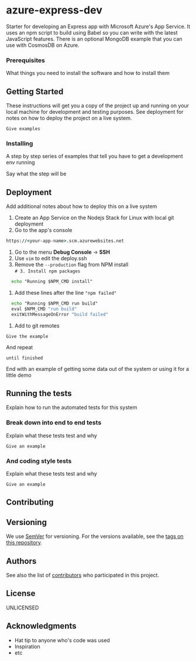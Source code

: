 # azure-express-dev

Starter for developing an Express app with Microsoft Azure's App Service.
It uses an npm script to build using Babel so you can write with the latest JavaScript features.
There is an optional MongoDB example that you can use with CosmosDB on Azure.

### Prerequisites

What things you need to install the software and how to install them

## Getting Started

These instructions will get you a copy of the project up and running on your local machine for development and testing purposes. See deployment for notes on how to deploy the project on a live system.

```
Give examples
```

### Installing

A step by step series of examples that tell you have to get a development env running

Say what the step will be

## Deployment

Add additional notes about how to deploy this on a live system

1. Create an App Service on the Nodejs Stack for Linux with local git deployment
1. Go to the app's console

```cmd
https://<your-app-name>.scm.azurewebsites.net
```

1. Go to the menu **Debug Console** -> **SSH**
1. Use `vim` to edit the deploy.ssh
1. Remove the `--production` flag from NPM install  
`# 3. Install npm packages`

```cmd
  echo "Running $NPM_CMD install"
```

1. Add these lines after the line `"npm failed"`

```cmd
  echo "Running $NPM_CMD run build"
  eval $NPM_CMD "run build"
  exitWithMessageOnError "build failed"
```


1. Add to git remotes

```
Give the example
```

And repeat

```
until finished
```

End with an example of getting some data out of the system or using it for a little demo

## Running the tests

Explain how to run the automated tests for this system

### Break down into end to end tests

Explain what these tests test and why

```
Give an example
```

### And coding style tests

Explain what these tests test and why

```
Give an example
```

## Contributing


## Versioning

We use [SemVer](http://semver.org/) for versioning. For the versions available, see the [tags on this repository](https://github.com/your/project/tags). 

## Authors

See also the list of [contributors](https://github.com/your/project/contributors) who participated in this project.

## License

UNLICENSED

## Acknowledgments

* Hat tip to anyone who's code was used
* Inspiration
* etc
